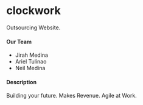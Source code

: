 # clockwork
Outsourcing Website.


#### Our Team

- Jirah Medina
- Ariel Tulinao
- Neil Medina


#### Description

Building your future.
Makes Revenue.
Agile at Work.